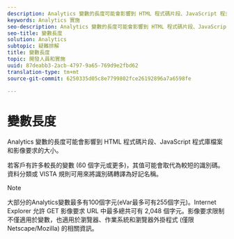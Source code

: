 ```yaml
---
description: Analytics 變數的長度可能會影響到 HTML 程式碼片段、JavaScript 程式庫檔案和影像要求的大小。
keywords: Analytics 實施
seo-description: Analytics 變數的長度可能會影響到 HTML 程式碼片段、JavaScript 程式庫檔案和影像要求的大小。
seo-title: 變數長度
solution: Analytics
subtopic: 疑難排解
title: 變數長度
topic: 開發人員和實施
uuid: 87deabb3-2acb-4797-9a65-769d9e2fbd62
translation-type: tm+mt
source-git-commit: 6250335d05c8e7799802fce26192896a7a6598fe

---
```



# 變數長度

Analytics 變數的長度可能會影響到 HTML 程式碼片段、JavaScript 程式庫檔案和影像要求的大小。

若客戶有許多較長的變數 (60 個字元或更多)，其值可能會取代為較短的識別碼。資料分類或 VISTA 規則可用來將識別碼轉譯為好記名稱。

>[!NOTE]
>
>大部分的Analytics變數最多有100個字元(eVar最多可有255個字元)。Internet Explorer 允許 GET 影像要求 URL 中最多總共可有 2,048 個字元。影像要求限制不僅適用於變數，也適用於瀏覽器、作業系統和瀏覽器外掛程式 (僅限 Netscape/Mozilla) 的相關資訊。

